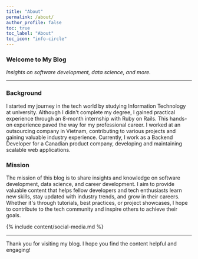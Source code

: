 ```yaml
---
title: "About"
permalink: /about/
author_profile: false
toc: true
toc_label: "About"
toc_icon: "info-circle"
---
```


### Welcome to My Blog

*Insights on software development, data science, and more.*

---

### Background

I started my journey in the tech world by studying Information Technology at university. Although I didn't complete my degree, I gained practical experience through an 8-month internship with Ruby on Rails. This hands-on experience paved the way for my professional career. I worked at an outsourcing company in Vietnam, contributing to various projects and gaining valuable industry experience. Currently, I work as a Backend Developer for a Canadian product company, developing and maintaining scalable web applications.

### Mission

The mission of this blog is to share insights and knowledge on software development, data science, and career development. I aim to provide valuable content that helps fellow developers and tech enthusiasts learn new skills, stay updated with industry trends, and grow in their careers. Whether it's through tutorials, best practices, or project showcases, I hope to contribute to the tech community and inspire others to achieve their goals.

{% include content/social-media.md %}

---

Thank you for visiting my blog. I hope you find the content helpful and engaging!
